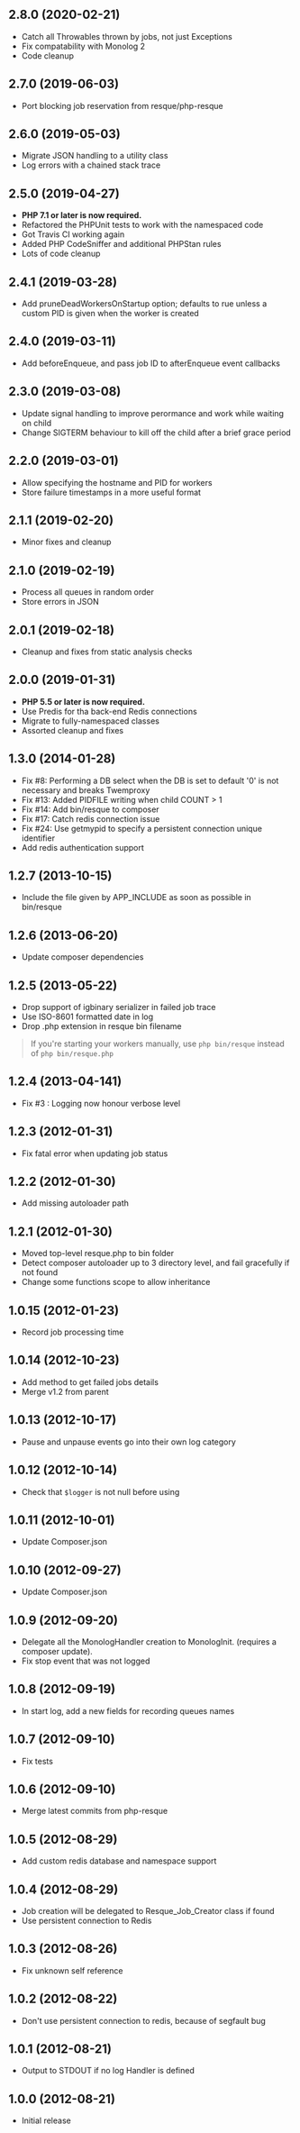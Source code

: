 ## 2.8.0 (2020-02-21)

* Catch all Throwables thrown by jobs, not just Exceptions
* Fix compatability with Monolog 2
* Code cleanup

## 2.7.0 (2019-06-03)

* Port blocking job reservation from resque/php-resque

## 2.6.0 (2019-05-03)

* Migrate JSON handling to a utility class
* Log errors with a chained stack trace

## 2.5.0 (2019-04-27)

* **PHP 7.1 or later is now required.**
* Refactored the PHPUnit tests to work with the namespaced code
* Got Travis CI working again
* Added PHP CodeSniffer and additional PHPStan rules
* Lots of code cleanup

## 2.4.1 (2019-03-28)

* Add pruneDeadWorkersOnStartup option; defaults to rue unless a custom PID is
  given when the worker is created

## 2.4.0 (2019-03-11)

* Add beforeEnqueue, and pass job ID to afterEnqueue event callbacks

## 2.3.0 (2019-03-08)

* Update signal handling to improve perormance and work while waiting on child
* Change SIGTERM behaviour to kill off the child after a brief grace period

## 2.2.0 (2019-03-01)

* Allow specifying the hostname and PID for workers
* Store failure timestamps in a more useful format

## 2.1.1 (2019-02-20)

* Minor fixes and cleanup

## 2.1.0 (2019-02-19)

* Process all queues in random order
* Store errors in JSON

## 2.0.1 (2019-02-18)

* Cleanup and fixes from static analysis checks

## 2.0.0 (2019-01-31)

* **PHP 5.5 or later is now required.**
* Use Predis for tha back-end Redis connections
* Migrate to fully-namespaced classes
* Assorted cleanup and fixes

## 1.3.0 (2014-01-28)

* Fix #8: Performing a DB select when the DB is set to default '0' is not
  necessary and breaks Twemproxy
* Fix #13: Added PIDFILE writing when child COUNT > 1
* Fix #14: Add bin/resque to composer
* Fix #17: Catch redis connection issue
* Fix #24: Use getmypid to specify a persistent connection unique identifier
* Add redis authentication support

## 1.2.7 (2013-10-15)

* Include the file given by APP_INCLUDE as soon as possible in bin/resque

## 1.2.6 (2013-06-20)

* Update composer dependencies

## 1.2.5 (2013-05-22)

* Drop support of igbinary serializer in failed job trace
* Use ISO-8601 formatted date in log
* Drop .php extension in resque bin filename

> If you're starting your workers manually, use `php bin/resque` instead of
  `php bin/resque.php`

## 1.2.4 (2013-04-141) ##

* Fix #3 : Logging now honour verbose level

## 1.2.3 (2012-01-31) ##

* Fix fatal error when updating job status

## 1.2.2 (2012-01-30) ##

* Add missing autoloader path

## 1.2.1 (2012-01-30) ##

* Moved top-level resque.php to bin folder
* Detect composer autoloader up to 3 directory level, and fail gracefully if
  not found
* Change some functions scope to allow inheritance

## 1.0.15 (2012-01-23) ##

* Record job processing time

## 1.0.14 (2012-10-23) ##

* Add method to get failed jobs details
* Merge v1.2 from parent

## 1.0.13 (2012-10-17) ##

* Pause and unpause events go into their own log category

## 1.0.12 (2012-10-14) ##

* Check that `$logger` is not null before using

## 1.0.11 (2012-10-01) ##

* Update Composer.json

## 1.0.10 (2012-09-27) ##

* Update Composer.json

## 1.0.9 (2012-09-20) ##

* Delegate all the MonologHandler creation to MonologInit. (requires a composer
  update).
* Fix stop event that was not logged

## 1.0.8 (2012-09-19) ##

* In start log, add a new fields for recording queues names

## 1.0.7 (2012-09-10) ##

* Fix tests

## 1.0.6 (2012-09-10) ##

* Merge latest commits from php-resque

## 1.0.5 (2012-08-29) ##

* Add custom redis database and namespace support

## 1.0.4 (2012-08-29) ##

* Job creation will be delegated to Resque_Job_Creator class if found
* Use persistent connection to Redis

## 1.0.3 (2012-08-26) ##

* Fix unknown self reference

## 1.0.2 (2012-08-22) ##

* Don't use persistent connection to redis, because of segfault bug

## 1.0.1 (2012-08-21) ##

* Output to STDOUT if no log Handler is defined

## 1.0.0 (2012-08-21) ##

* Initial release
